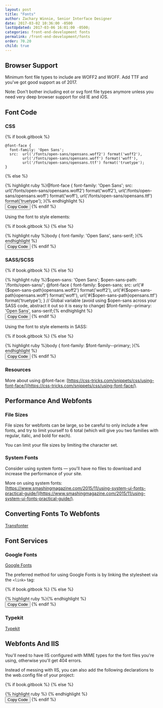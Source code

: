 ```yaml
---
layout: post
title: "Fonts"
author: Zachary Winnie, Senior Interface Designer
date: 2017-03-02 10:36:00 -0500
lastUpdated: 2017-03-06 16:01:00 -0500;
categories: front-end-development fonts
permalink: /front-end-development/fonts
order: 70.20
child: true
---
```

## Browser Support

Minimum font file types to include are WOFF2 and WOFF. Add TTF and you've got good support as of 2017.

Note: Don't bother including eot or svg font file types anymore unless you need very deep browser support for old IE and iOS.

## Font Code

### CSS

{% if book.gitbook %}
```
@font-face {
  font-family: 'Open Sans';
  src:  url('/fonts/open-sans/opensans.woff2') format('woff2'),
        url('/fonts/open-sans/opensans.woff') format('woff'),
        url('/fonts/open-sans/opensans.ttf') format('truetype');
}
```
{% else %}
<div id="font-css">
  {% highlight ruby %}@font-face {
  font-family: 'Open Sans';
  src:  url('/fonts/open-sans/opensans.woff2') format('woff2'),
        url('/fonts/open-sans/opensans.woff') format('woff'),
        url('/fonts/open-sans/opensans.ttf') format('truetype');
}{% endhighlight %}
</div>
<button type="button" class="button button--white button--smallest button--copy" data-clipboard-target="#font-css">Copy Code</button>
{% endif %}

Using the font to style elements:

{% if book.gitbook %}
{% else %}
<div id="font-css-body">
  {% highlight ruby %}body {
  font-family: 'Open Sans', sans-serif;
}{% endhighlight %}
</div>
<button type="button" class="button button--white button--smallest button--copy" data-clipboard-target="#font-css-body">Copy Code</button>
{% endif %}

### SASS/SCSS

{% if book.gitbook %}
{% else %}
<div id="font-sass">
{% highlight ruby %}$open-sans: 'Open Sans';
$open-sans-path: '/fonts/open-sans/';
@font-face {
  font-family: $open-sans;
  src:  url('#{$open-sans-path}opensans.woff2') format('woff2'),
        url('#{$open-sans-path}opensans.woff') format('woff'),
        url('#{$open-sans-path}opensans.ttf') format('truetype');
}
// Global variable (avoid using $open-sans across your SASS code, abstract it out so it is easy to change)
$font-family--primary: 'Open Sans', sans-serif;{% endhighlight %}
</div>
<button type="button" class="button button--white button--smallest button--copy" data-clipboard-target="#font-sass">Copy Code</button>
{% endif %}

Using the font to style elements in SASS:

{% if book.gitbook %}
{% else %}
<div id="font-sass-body">
{% highlight ruby %}body {
  font-family: $font-family--primary;
}{% endhighlight %}
</div>
<button type="button" class="button button--white button--smallest button--copy" data-clipboard-target="#font-sass-body">Copy Code</button>
{% endif %}

### Resources

More about using @font-face: [https://css-tricks.com/snippets/css/using-font-face/](https://css-tricks.com/snippets/css/using-font-face/).

## Performance And Webfonts

### File Sizes

File sizes for webfonts can be large, so be careful to only include a few fonts, and try to limit yourself to 6 total (which will give you two families with regular, italic, and bold for each).

You can limit your file sizes by limiting the character set.

### System Fonts

Consider using system fonts &mdash; you'll have no files to download and increase the performance of your site.

More on using system fonts: [https://www.smashingmagazine.com/2015/11/using-system-ui-fonts-practical-guide/](https://www.smashingmagazine.com/2015/11/using-system-ui-fonts-practical-guide/).

## Converting Fonts To Webfonts

[Transfonter](https://transfonter.org/)

## Font Services

### Google Fonts

[Google Fonts](https://fonts.google.com/)

The preferred method for using Google Fonts is by linking the stylesheet via the `<link>` tag:

{% if book.gitbook %}
{% else %}
<div id="font-google">
{% highlight ruby %}<link href='//fonts.googleapis.com/css?family=Open+Sans' rel='stylesheet' type='text/css'>{% endhighlight %}
</div>
<button type="button" class="button button--white button--smallest button--copy" data-clipboard-target="#font-google">Copy Code</button>
{% endif %}

### Typekit

[Typekit](https://typekit.com/fonts)

## Webfonts And IIS

You'll need to have IIS configured with MIME types for the font files you're using, otherwise you'll get 404 errors.

Instead of messing with IIS, you can also add the following declarations to the web.config file of your project:

{% if book.gitbook %}
{% else %}
<div id="font-config">
{% highlight ruby %}<system.webServer> 
  <staticContent> 
    <remove fileExtension=".eot" /> 
    <mimeMap fileExtension=".eot" mimeType="application/vnd.ms-fontobject" /> 
    <remove fileExtension=".ttf" /> 
    <mimeMap fileExtension=".ttf" mimeType="application/octet-stream" /> 
    <remove fileExtension=".woff" /> 
    <mimeMap fileExtension=".woff" mimeType="application/font-woff" /> 
    <remove fileExtension=".woff2" /> 
    <mimeMap fileExtension=".woff2" mimeType="application/font-woff2" /> 
    <remove fileExtension=".svg" /> 
    <mimeMap fileExtension=".svg" mimeType="image/svg+xml" /> 
  </staticContent> 
</system.webServer>{% endhighlight %}
</div>
<button type="button" class="button button--white button--smallest button--copy" data-clipboard-target="#font-config">Copy Code</button>
{% endif %}